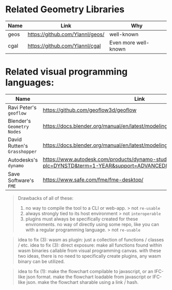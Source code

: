 Related Geometry Libraries
==========================

| Name | Link                            | Why   | 
|----- | --------------------------------| ----- | 
| geos | https://github.com/Ylannl/geos/ | well-known               |
| cgal | https://github.com/Ylannl/cgal  | Even more well-known     |


Related visual programming languages:
=====================================

| Name                         | Link                            
|----------------------------- | --------------------------------
| Ravi Peter's `geoflow`       | https://github.com/geoflow3d/geoflow 
| Blender's `Geometry Nodes`   | https://docs.blender.org/manual/en/latest/modeling/geometry_nodes/index.html  
| David Rutten's `Grasshopper` | https://docs.blender.org/manual/en/latest/modeling/geometry_nodes/index.html  
| Autodesks's `dynamo`         | https://www.autodesk.com/products/dynamo-studio/overview?plc=DYNSTD&term=1-YEAR&support=ADVANCED&quantity=1
| Save Software's `FME`        | https://www.safe.com/fme/fme-desktop/

> Drawbacks of all of these: 
> 1. no way to compile the tool to a CLI or web-app. > not `re-usable`
> 2. always strongly tied to its host environment > not `interoperable`
> 3. plugins must always be specifically created for these environments. no way of directly using some repo, like you can with a regular programming language. > not `re-usable`

> idea to fix (3): wasm as plugin: just a collection of functions / classes / etc. 
> idea to fix (3): direct exposure: make all functions found within wasm binaries callable from visual programming canvas. 
> with these two ideas, there is no need to specifically create plugins, any wasm binary can be utilized. 

> idea to fix (1): make the flowchart compilable to javascript, or an IFC-like json format. make the flowchart loadable from javascript or IFC-like json. make the flowchart sharable using a link / hash.






